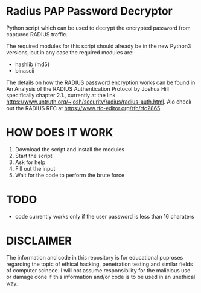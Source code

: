 # Radius PAP Password Decryptor

Python script which can be used to decrypt the encrypted password from captured RADIUS traffic.

The required modules for this script should already be in the new Python3 versions, but in any case the required modules are:
- hashlib (md5)
- binascii

The details on how the RADIUS password encryption works can be found in An Analysis of the RADIUS Authentication Protocol by Joshua Hill specifically chapter 2.1., currently at the link https://www.untruth.org/~josh/security/radius/radius-auth.html. Alo check out the RADIUS RFC at https://www.rfc-editor.org/rfc/rfc2865.

# HOW DOES IT WORK

1. Download the script and install the modules
2. Start the script
3. Ask for help
4. Fill out the input
5. Wait for the code to perform the brute force

# TODO

- code currently works only if the user password is less than 16 charaters


# DISCLAIMER

The information and code in this repository is for educational puproses regarding the topic of ethical hacking, penetration testing and similar fields of computer scinece. I will not assume responsibility for the malicious use or damage done if this information and/or code is to be used in an unethical way.
